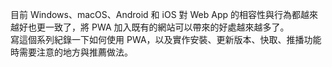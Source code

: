 目前 Windows、macOS、Android 和 iOS 對 Web App 的相容性與行為都越來越好也更一致了，將 PWA 加入既有的網站可以帶來的好處越來越多了。  
寫這個系列紀錄一下如何使用 PWA，以及實作安裝、更新版本、快取、推播功能時需要注意的地方與推薦做法。
